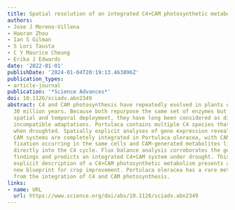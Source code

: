 ```yaml
---
title: Spatial resolution of an integrated C4+CAM photosynthetic metabolism
authors:
- Jose J Moreno-Villena
- Haoran Zhou
- Ian S Gilman
- S Lori Tausta
- C Y Maurice Cheung
- Erika J Edwards
date: '2022-01-01'
publishDate: '2024-01-04T20:19:13.463896Z'
publication_types:
- article-journal
publication: '*Science Advances*'
doi: 10.1126/sciadv.abn2349
abstract: C4 and CAM photosynthesis have repeatedly evolved in plants over the past
  30 million years. Because both repurpose the same set of enzymes but differ in their
  spatial and temporal deployment, they have long been considered as distinct and
  incompatible adaptations. Portulaca contains multiple C4 species that perform CAM
  when droughted. Spatially explicit analyses of gene expression reveal that C4 and
  CAM systems are completely integrated in Portulaca oleracea, with CAM and C4 carbon
  fixation occurring in the same cells and CAM-generated metabolites likely incorporated
  directly into the C4 cycle. Flux balance analysis corroborates the gene expression
  findings and predicts an integrated C4+CAM system under drought. This first spatially
  explicit description of a C4+CAM photosynthetic metabolism presents a potential
  new blueprint for crop improvement. Portulaca oleracea has a rare metabolism derived
  from the integration of C4 and CAM photosynthesis.
links:
- name: URL
  url: https://www.science.org/doi/abs/10.1126/sciadv.abn2349
---
```

